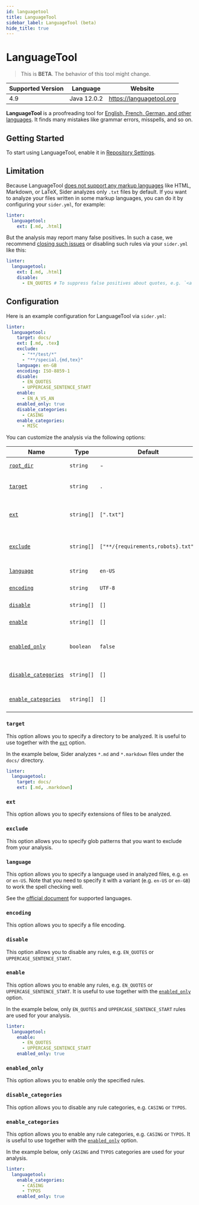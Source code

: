```yaml
---
id: languagetool
title: LanguageTool
sidebar_label: LanguageTool (beta)
hide_title: true
---
```


# LanguageTool

> This is **BETA**. The behavior of this tool might change.

| Supported Version | Language    | Website                  |
| ----------------- | ----------- | ------------------------ |
| 4.9               | Java 12.0.2 | https://languagetool.org |

**LanguageTool** is a proofreading tool for [English, French, German, and other languages](https://languagetool.org/languages).
It finds many mistakes like grammar errors, misspells, and so on.

## Getting Started

To start using LanguageTool, enable it in [Repository Settings](../../getting-started/repository-settings.md).

## Limitation

Because LanguageTool [does not support any markup languages](https://github.com/languagetool-org/languagetool/issues/445) like HTML, Markdown, or LaTeX, Sider analyzes only `.txt` files by default.
If you want to analyze your files written in some markup languages, you can do it by configuring your `sider.yml`, for example:

```yaml
linter:
  languagetool:
    ext: [.md, .html]
```

But the analysis may report many false positives.
In such a case, we recommend [closing such issues](../../getting-started/working-with-issues.md#closing-issues) or disabling such rules via your `sider.yml` like this:

```yaml
linter:
  languagetool:
    ext: [.md, .html]
    disable:
      - EN_QUOTES # To suppress false positives about quotes, e.g. `<a class="normal">`
```

## Configuration

Here is an example configuration for LanguageTool via `sider.yml`:

```yaml
linter:
  languagetool:
    target: docs/
    ext: [.md, .tex]
    exclude:
      - "**/test/*"
      - "**/special.{md,tex}"
    language: en-GB
    encoding: ISO-8859-1
    disable:
      - EN_QUOTES
      - UPPERCASE_SENTENCE_START
    enable:
      - EN_A_VS_AN
    enabled_only: true
    disable_categories:
      - CASING
    enable_categories:
      - MISC
```

You can customize the analysis via the following options:

| Name                                                                        | Type       | Default                            | Description                       |
| --------------------------------------------------------------------------- | ---------- | ---------------------------------- | --------------------------------- |
| [`root_dir`](../../getting-started/custom-configuration.md#root_dir-option) | `string`   | -                                  | A root directory.                 |
| [`target`](#target)                                                         | `string`   | `.`                                | A directory to be analyzed.       |
| [`ext`](#ext)                                                               | `string[]` | `[".txt"]`                         | File extensions to be analyzed.   |
| [`exclude`](#exclude)                                                       | `string[]` | `["**/{requirements,robots}.txt"]` | Glob patterns to be excluded.     |
| [`language`](#language)                                                     | `string`   | `en-US`                            | A target language.                |
| [`encoding`](#encoding)                                                     | `string`   | `UTF-8`                            | A target file encoding.           |
| [`disable`](#disable)                                                       | `string[]` | `[]`                               | Disabled rules.                   |
| [`enable`](#enable)                                                         | `string[]` | `[]`                               | Enabled rules.                    |
| [`enabled_only`](#enabled_only)                                             | `boolean`  | `false`                            | Whether using only enabled rules. |
| [`disable_categories`](#disable_categories)                                 | `string[]` | `[]`                               | Disabled rule categories.         |
| [`enable_categories`](#enable_categories)                                   | `string[]` | `[]`                               | Enabled rule categories.          |

### `target`

This option allows you to specify a directory to be analyzed.
It is useful to use together with the [`ext`](#ext) option.

In the example below, Sider analyzes `*.md` and `*.markdown` files under the `docs/` directory.

```yaml
linter:
  languagetool:
    target: docs/
    ext: [.md, .markdown]
```

### `ext`

This option allows you to specify extensions of files to be analyzed.

### `exclude`

This option allows you to specify glob patterns that you want to exclude from your analysis.

### `language`

This option allows you to specify a language used in analyzed files, e.g. `en` or `en-US`.
Note that you need to specify it with a variant (e.g. `en-US` or `en-GB`) to work the spell checking well.

See the [official document](https://languagetool.org/languages) for supported languages.

### `encoding`

This option allows you to specify a file encoding.

### `disable`

This option allows you to disable any rules, e.g. `EN_QUOTES` or `UPPERCASE_SENTENCE_START`.

### `enable`

This option allows you to enable any rules, e.g. `EN_QUOTES` or `UPPERCASE_SENTENCE_START`.
It is useful to use together with the [`enabled_only`](#enabled_only) option.

In the example below, only `EN_QUOTES` and `UPPERCASE_SENTENCE_START` rules are used for your analysis.

```yaml
linter:
  languagetool:
    enable:
      - EN_QUOTES
      - UPPERCASE_SENTENCE_START
    enabled_only: true
```

### `enabled_only`

This option allows you to enable only the specified rules.

### `disable_categories`

This option allows you to disable any rule categories, e.g. `CASING` or `TYPOS`.

### `enable_categories`

This option allows you to enable any rule categories, e.g. `CASING` or `TYPOS`.
It is useful to use together with the [`enabled_only`](#enabled_only) option.

In the example below, only `CASING` and `TYPOS` categories are used for your analysis.

```yaml
linter:
  languagetool:
    enable_categories:
      - CASING
      - TYPOS
    enabled_only: true
```
